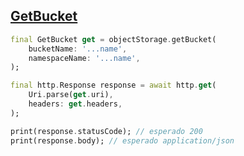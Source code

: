 ## [GetBucket](https://docs.oracle.com/en-us/iaas/api/#/en/objectstorage/20160918/Bucket/GetBucket)

```dart
final GetBucket get = objectStorage.getBucket(
    bucketName: '...name',
    namespaceName: '...name',
);

final http.Response response = await http.get(
    Uri.parse(get.uri),
    headers: get.headers,
);

print(response.statusCode); // esperado 200
print(response.body); // esperado application/json
```